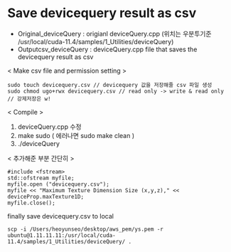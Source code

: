 # Save devicequery result as csv

- Original_deviceQuery : origianl deviceQuery.cpp (위치는 우분투기준 /usr/local/cuda-11.4/samples/1_Utilities/deviceQuery)
- Outputcsv_deviceQuery : deviceQuery.cpp file that saves the devicequery result as csv


< Make csv file and permission setting >
  
```
sudo touch devicequery.csv // devicequery 값을 저장해줄 csv 파일 생성
sudo chmod ugo+rwx devicequery.csv // read only -> write & read only
// 강제저장은 w!
``` 


< Compile >

1. deviceQuery.cpp 수정
2. make sudo ( 에러나면 sudo make clean )
3. ./deviceQuery


< 추가해준 부분 간단히 >

```
#include <fstream> 
std::ofstream myfile;
myfile.open ("devicequery.csv");
myfile << "Maximum Texture Dimension Size (x,y,z)," << deviceProp.maxTexture1D;
myfile.close();
```

finally save devicequery.csv to local
```
scp -i /Users/heoyunseo/desktop/aws_pem/ys.pem -r ubuntu@1.11.11.11:/usr/local/cuda-11.4/samples/1_Utilities/deviceQuery/ .
```  
  
  
